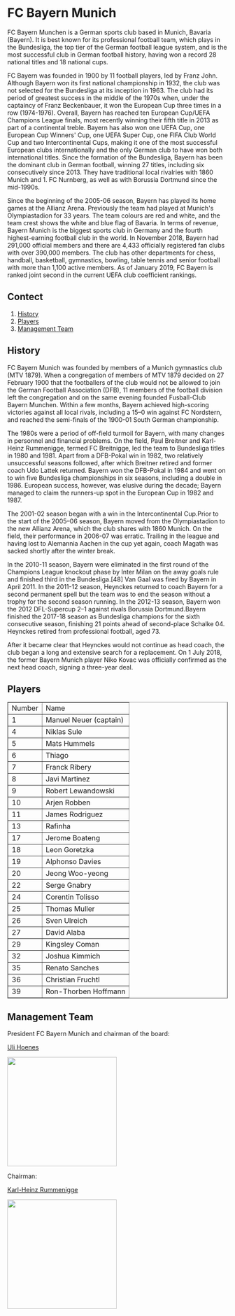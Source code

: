 <html>
<head>
<title>FC Bayern Munich</title>
<h1><strong>FC Bayern Munich</strong></h1>
<div class="promotion-declaration">
</div>
<link rel="stylesheet" href="style.css">
<p>FC Bayern Munchen is a German sports club based in Munich, Bavaria (Bayern). It is best known for its professional football team, which plays in the Bundesliga, the top tier of the German football league system, and is the most successful club in German football history, having won a record 28 national titles and 18 national cups.</p>
<p>FC Bayern was founded in 1900 by 11 football players, led by Franz John. Although Bayern won its first national championship in 1932, the club was not selected for the Bundesliga at its inception in 1963. The club had its period of greatest success in the middle of the 1970s when, under the captaincy of Franz Beckenbauer, it won the European Cup three times in a row (1974-1976). Overall, Bayern has reached ten European Cup/UEFA Champions League finals, most recently winning their fifth title in 2013 as part of a continental treble. Bayern has also won one UEFA Cup, one European Cup Winners' Cup, one UEFA Super Cup, one FIFA Club World Cup and two Intercontinental Cups, making it one of the most successful European clubs internationally and the only German club to have won both international titles. Since the formation of the Bundesliga, Bayern has been the dominant club in German football, winning 27 titles, including six consecutively since 2013. They have traditional local rivalries with 1860 Munich and 1. FC Nurnberg, as well as with Borussia Dortmund since the mid-1990s.</p>
<p>Since the beginning of the 2005-06 season, Bayern has played its home games at the Allianz Arena. Previously the team had played at Munich's Olympiastadion for 33 years. The team colours are red and white, and the team crest shows the white and blue flag of Bavaria. In terms of revenue, Bayern Munich is the biggest sports club in Germany and the fourth highest-earning football club in the world. In November 2018, Bayern had 291,000 official members and there are 4,433 officially registered fan clubs with over 390,000 members. The club has other departments for chess, handball, basketball, gymnastics, bowling, table tennis and senior football with more than 1,100 active members. As of January 2019, FC Bayern is ranked joint second in the current UEFA club coefficient rankings.</p>



<div class="lemma-catalog">
<h2 class="block-title"><strong>Contect</strong></h2>
<ol>
<li class="level1">
<span class="text"><a href="#1">History</a></span>
</li>
<li class="level1">
<span class="text"><a href="#2">Players</a></span>
</li>
<li class="level1">
<span class="text"><a href="#3">Management Team</a></span>
</li>
</div>

<p></p>
<div class="anchor-list">
<a name="1" class="lemma-anchor para-title" ></a>
<a name="sub254556_1" class="lemma-anchor " ></a>
<a name="History" class="lemma-anchor " ></a>
</div><div class="para-title level-2" label-module="para-title">
<h2 class="title-text"><strong>History</strong></h2>
</div>
<p>FC Bayern Munich was founded by members of a Munich gymnastics club (MTV 1879). When a congregation of members of MTV 1879 decided on 27 February 1900 that the footballers of the club would not be allowed to join the German Football Association (DFB), 11 members of the football division left the congregation and on the same evening founded Fusball-Club Bayern Munchen. Within a few months, Bayern achieved high-scoring victories against all local rivals, including a 15–0 win against FC Nordstern, and reached the semi-finals of the 1900-01 South German championship.</p>
<p>The 1980s were a period of off-field turmoil for Bayern, with many changes in personnel and financial problems. On the field, Paul Breitner and Karl-Heinz Rummenigge, termed FC Breitnigge, led the team to Bundesliga titles in 1980 and 1981. Apart from a DFB-Pokal win in 1982, two relatively unsuccessful seasons followed, after which Breitner retired and former coach Udo Lattek returned. Bayern won the DFB-Pokal in 1984 and went on to win five Bundesliga championships in six seasons, including a double in 1986. European success, however, was elusive during the decade; Bayern managed to claim the runners-up spot in the European Cup in 1982 and 1987.</p>
<p>The 2001-02 season began with a win in the Intercontinental Cup.Prior to the start of the 2005–06 season, Bayern moved from the Olympiastadion to the new Allianz Arena, which the club shares with 1860 Munich. On the field, their performance in 2006-07 was erratic. Trailing in the league and having lost to Alemannia Aachen in the cup yet again, coach Magath was sacked shortly after the winter break.</p>
<p>In the 2010-11 season, Bayern were eliminated in the first round of the Champions League knockout phase by Inter Milan on the away goals rule and finished third in the Bundesliga.[48] Van Gaal was fired by Bayern in April 2011. In the 2011-12 season, Heynckes returned to coach Bayern for a second permanent spell but the team was to end the season without a trophy for the second season running. In the 2012-13 season, Bayern won the 2012 DFL-Supercup 2–1 against rivals Borussia Dortmund.Bayern finished the 2017-18 season as Bundesliga champions for the sixth consecutive season, finishing 21 points ahead of second-place Schalke 04. Heynckes retired from professional football, aged 73.</p>
<p>After it became clear that Heynckes would not continue as head coach, the club began a long and extensive search for a replacement. On 1 July 2018, the former Bayern Munich player Niko Kovac was officially confirmed as the next head coach, signing a three-year deal.</p>

<div class="anchor-list">
<a name="2" class="lemma-anchor para-title" ></a>
<a name="sub254556_1" class="lemma-anchor " ></a>
<a name="Players" class="lemma-anchor " ></a>
</div><div class="para-title level-2" label-module="para-title">
<h2 class="title-text"><strong>Players</strong></h2>
</div>


<table border="1“ style="width:300px">
<tr>
<td>Number</td>
<td>Name</td>
</tr>
<tr>
<td>1</td>
<td>Manuel Neuer (captain)</td>
</tr>
<tr>
<td>4</td>
<td>Niklas Sule</td>
</tr>
<tr>
<td>5</td>
<td>Mats Hummels</td>
</tr>
<tr>
<td>6</td>
<td>Thiago</td>
</tr>
<tr>
<td>7</td>
<td>Franck Ribery</td>
</tr>
<tr>
<td>8</td>
<td>Javi Martinez</td>
</tr>
<tr>
<td>9</td>
<td>Robert Lewandowski</td>
</tr>
<tr>
<td>10</td>
<td>Arjen Robben</td>
</tr>
<tr>
<td>11</td>
<td>James Rodriguez</td>
</tr>
<tr>
<td>13</td>
<td>Rafinha</td>
</tr>
<tr>
<td>17</td>
<td>Jerome Boateng</td>
</tr>
<tr>
<td>18</td>
<td>Leon Goretzka</td>
</tr>
<tr>
<td>19</td>
<td>Alphonso Davies</td>
</tr>
<tr>
<td>20</td>
<td>Jeong Woo-yeong</td>
</tr>
<tr>
<td>22</td>
<td>Serge Gnabry</td>
</tr>
<tr>
<td>24</td>
<td>Corentin Tolisso</td>
</tr>
<tr>
<td>25</td>
<td>Thomas Muller</td>
</tr>
<tr>
<td>26</td>
<td>Sven Ulreich</td>
</tr>
<tr>
<td>27</td>
<td>David Alaba</td>
</tr>
<tr>
<td>29</td>
<td>Kingsley Coman</td>
</tr>
<tr>
<td>32</td>
<td>Joshua Kimmich</td>
</tr>
<tr>
<td>35</td>
<td>Renato Sanches</td>
</tr>
<tr>
<td>36</td>
<td>Christian Fruchtl</td>
</tr>
<tr>
<td>39</td>
<td>Ron-Thorben Hoffmann</td>
</tr>
</table>

<p></p>
<div class="anchor-list">
<a name="3" class="lemma-anchor para-title" ></a>
<a name="sub254556_3" class="lemma-anchor " ></a>
<a name="Management Team" class="lemma-anchor " ></a>
</div><div class="para-title level-2" label-module="para-title">
<h2 class="title-text"><strong>Management Team</strong></h2>
</div>


<p>President FC Bayern Munich and chairman of the board:</p>
<a href="https://en.wikipedia.org/wiki/Uli_Hoene%C3%9F">Uli Hoenes</a>
<p>
<img src="D:\images\2.jpg" width="250" />
</p>


<p>Chairman:</p>
<a href="https://en.wikipedia.org/wiki/Karl-Heinz_Rummenigge">Karl-Heinz Rummenigge</a>
<p>
<img src="D:\images\3.jpg" width="250" />
</p>
</html>
